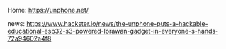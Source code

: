 Home: https://unphone.net/

news: https://www.hackster.io/news/the-unphone-puts-a-hackable-educational-esp32-s3-powered-lorawan-gadget-in-everyone-s-hands-72a94602a4f8
